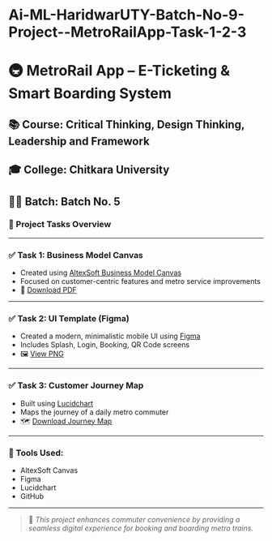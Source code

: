 # Ai-ML-HaridwarUTY-Batch-No-9-Project--MetroRailApp-Task-1-2-3

# 🚇 MetroRail App – E-Ticketing & Smart Boarding System
## 📚 Course: Critical Thinking, Design Thinking, Leadership and Framework
## 🎓 College: Chitkara University
## 👨‍🎓 Batch: Batch No. 5

### 🔧 Project Tasks Overview

---

### ✅ Task 1: Business Model Canvas
- Created using [AltexSoft Business Model Canvas](https://www.altexsoft.com/business-model-canvas-template-online/)
- Focused on customer-centric features and metro service improvements
- 📄 [Download PDF](./Task1-BusinessModelCanvas/MetroRailApp_BusinessModelCanvas.pdf)

---

### ✅ Task 2: UI Template (Figma)
- Created a modern, minimalistic mobile UI using [Figma](https://www.figma.com/)
- Includes Splash, Login, Booking, QR Code screens
- 🖼️ [View PNG](./Task2-UIFigmaDesign/MetroRailApp_UI_Template.png)

---

### ✅ Task 3: Customer Journey Map
- Built using [Lucidchart](https://www.lucidchart.com/)
- Maps the journey of a daily metro commuter
- 🗺️ [Download Journey Map](./Task3-CustomerJourneyMap/MetroRailApp_CustomerJourneyMap.pdf)

---

### 🔗 Tools Used:
- AltexSoft Canvas
- Figma
- Lucidchart
- GitHub

---

> 📝 *This project enhances commuter convenience by providing a seamless digital experience for booking and boarding metro trains.*
